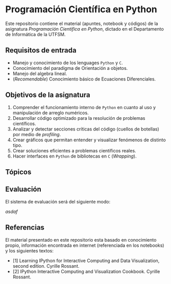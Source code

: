 # Programación Científica en Python

Este repositorio contiene el material (apuntes, notebook y códigos) de la asignatura _Programación Científica en Python_, dictado en el Departamento de Informática de la UTFSM.

## Requisitos de entrada
* Manejo y conocimiento de los lenguages `Python` y `C`.
* Conocimiento del paradigma de Orientación a objetos.
* Manejo del algebra lineal.
* (_Recomendable_) Conocimiento básico de Ecuaciones Diferenciales.

## Objetivos de la asignatura
1. Comprender el funcionamiento interno de `Python` en cuanto al uso y manipulación de arreglo numéricos.
2. Desarrollar código optimizado para la resolución de problemas científicos.
3. Analizar y detectar secciones críticas del código (cuellos de botellas) por medio de _profiling_.
4. Crear gráficos que permitan entender y visualizar fenómenos de distinto tipo.
5. Crear soluciones eficientes a problemas científicos reales.
6. Hacer interfaces en `Python` de bibliotecas en `C` (_Wrapping_).

## Tópicos


## Evaluación
 
El sistema de evaluación será del siguiente modo: 

$asdaf$

## Referencias
El material presentado en este repositorio esta basado en conocimiento propio, información encontrada en internet (referenciada en los notebooks) y los siguientes textos:

* [1] Learning IPython for Interactive Computing and Data Visualization, second edition. Cyrille Rossant.
* [2] IPython Interactive Computing and Visualization Cookbook. Cyrille Rossant.
